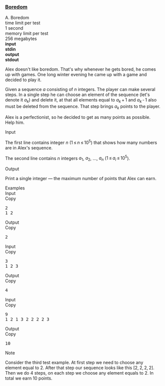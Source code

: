 <h3><a href="https://codeforces.com/contest/455/problem/A" target="_blank" rel="noopener noreferrer">Boredom</a></h3>

<div class="header"><div class="title">A. Boredom</div><div class="time-limit"><div class="property-title">time limit per test</div>1 second</div><div class="memory-limit"><div class="property-title">memory limit per test</div>256 megabytes</div><div class="input-file input-standard" style="font-weight: bold"><div class="property-title">input</div>stdin</div><div class="output-file output-standard" style="font-weight: bold"><div class="property-title">output</div>stdout</div></div><div><p>Alex doesn't like boredom. That's why whenever he gets bored, he comes up with games. One long winter evening he came up with a game and decided to play it.</p><p>Given a sequence <span class="tex-span"><i>a</i></span> consisting of <span class="tex-span"><i>n</i></span> integers. The player can make several steps. In a single step he can choose an element of the sequence (let's denote it <span class="tex-span"><i>a</i><sub class="lower-index"><i>k</i></sub></span>) and delete it, at that all elements equal to <span class="tex-span"><i>a</i><sub class="lower-index"><i>k</i></sub> + 1</span> and <span class="tex-span"><i>a</i><sub class="lower-index"><i>k</i></sub> - 1</span> also must be deleted from the sequence. That step brings <span class="tex-span"><i>a</i><sub class="lower-index"><i>k</i></sub></span> points to the player. </p><p>Alex is a perfectionist, so he decided to get as many points as possible. Help him.</p></div><div class="input-specification"><div class="section-title">Input</div><p>The first line contains integer <span class="tex-span"><i>n</i></span> (<span class="tex-span">1 ≤ <i>n</i> ≤ 10<sup class="upper-index">5</sup></span>) that shows how many numbers are in Alex's sequence. </p><p>The second line contains <span class="tex-span"><i>n</i></span> integers <span class="tex-span"><i>a</i><sub class="lower-index">1</sub></span>, <span class="tex-span"><i>a</i><sub class="lower-index">2</sub></span>, ..., <span class="tex-span"><i>a</i><sub class="lower-index"><i>n</i></sub></span> (<span class="tex-span">1 ≤ <i>a</i><sub class="lower-index"><i>i</i></sub> ≤ 10<sup class="upper-index">5</sup></span>).</p></div><div class="output-specification"><div class="section-title">Output</div><p>Print a single integer — the maximum number of points that Alex can earn.</p></div><div class="sample-tests"><div class="section-title">Examples</div><div class="sample-test"><div class="input"><div class="title">Input<div title="Copy" data-clipboard-target="#id008095754949792455" id="id008668257031498459" class="input-output-copier">Copy</div></div><pre id="id008095754949792455">2<br>1 2<br></pre></div><div class="output"><div class="title">Output<div title="Copy" data-clipboard-target="#id005608757274414461" id="id008454915928010481" class="input-output-copier">Copy</div></div><pre id="id005608757274414461">2<br></pre></div><div class="input"><div class="title">Input<div title="Copy" data-clipboard-target="#id0015755361304567173" id="id006754838660339664" class="input-output-copier">Copy</div></div><pre id="id0015755361304567173">3<br>1 2 3<br></pre></div><div class="output"><div class="title">Output<div title="Copy" data-clipboard-target="#id00732932000931671" id="id0013654985545333276" class="input-output-copier">Copy</div></div><pre id="id00732932000931671">4<br></pre></div><div class="input"><div class="title">Input<div title="Copy" data-clipboard-target="#id0044728027835158013" id="id006804616443233186" class="input-output-copier">Copy</div></div><pre id="id0044728027835158013">9<br>1 2 1 3 2 2 2 2 3<br></pre></div><div class="output"><div class="title">Output<div title="Copy" data-clipboard-target="#id009841928664940275" id="id0016219907825030744" class="input-output-copier">Copy</div></div><pre id="id009841928664940275">10<br></pre></div></div></div><div class="note"><div class="section-title">Note</div><p>Consider the third test example. At first step we need to choose any element equal to <span class="tex-span">2</span>. After that step our sequence looks like this <span class="tex-span">[2, 2, 2, 2]</span>. Then we do <span class="tex-span">4</span> steps, on each step we choose any element equals to <span class="tex-span">2</span>. In total we earn <span class="tex-span">10</span> points.</p></div>
